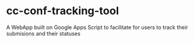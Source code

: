 # cc-conf-tracking-tool
A WebApp built on Google Apps Script to facilitate for users to track their submisions and their statuses
